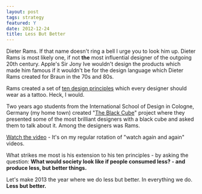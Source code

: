 ```yaml
---
layout: post
tags: strategy
featured: Y
date: 2012-12-24
title: Less But Better
---
```

Dieter Rams. If that name doesn't ring a bell I urge you to look him up. Dieter Rams is most likely one, if not **the** most influential designer of the outgoing 20th century. Apple's Sir Jony Ive wouldn't design the products which made him famous if it wouldn't be for the design language which Dieter Rams created for Braun in the 70s and 80s.

Rams created a set of [ten design principles](https://www.vitsoe.com/rw/about/good-design) which every designer should wear as a tattoo. Heck, I would.

Two years ago students from the International School of Design in Cologne, Germany (my home town) created "[The Black Cube](http://www.the-black-cube.com/)" project where they presented some of the most brilliant designers with a black cube and asked them to talk about it. Among the designers was Rams.

[Watch the video](https://vimeo.com/19125863) - It's on my regular rotation of "watch again and again" videos.

What strikes me most is his extension to his ten principles - by asking the question: **What would society look like if people consumed less? - and produce less, but better things.**

Let's make 2013 the year where we do less but better. In everything we do. **Less but better.**